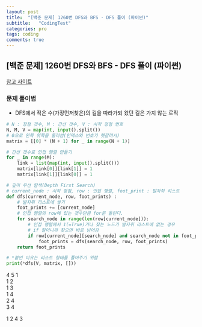 ```yaml
---
layout: post
title:  "[백준 문제] 1260번 DFS와 BFS - DFS 풀이 (파이썬)"
subtitle:   "CodingTest"
categories: pro
tags: coding
comments: true
---
```


## [백준 문제] 1260번 DFS와 BFS - DFS 풀이 (파이썬)

[참고 사이트](https://this-programmer.com/entry/%EB%B0%B1%EC%A4%801260%ED%8C%8C%EC%9D%B4%EC%8D%AC-DFS%EC%99%80-BFS)  

### 문제 풀이법
- DFS에서 작은 수(가장먼저찾은)의 길을 따라가되 왔던 길은 가지 않는 로직


```python
# N : 정점 갯수, M : 간선 갯수, V : 시작 정점 번호
N, M, V = map(int, input().split())
# 0으로 왼쪽 위쪽을 둘러쌈(인덱스와 번호가 헷갈려서)
matrix = [[0] * (N + 1) for _ in range(N + 1)]

# 간선 갯수로 인접 행렬 만들기
for _ in range(M):
    link = list(map(int, input().split()))
    matrix[link[0]][link[1]] = 1
    matrix[link[1]][link[0]] = 1

# 깊이 우선 탐색(Depth First Search)
# current_node : 시작 정점, row : 인접 행렬, foot_print : 발자취 리스트
def dfs(current_node, row, foot_prints) :
    # 발자취 리스트에 쌓기
    foot_prints += [current_node]
    # 인접 행렬의 row에 있는 갯수만큼 for문 돌린다.
    for search_node in range(len(row[current_node])):
        # 인접 행렬에서 1(=True)거나 찾는 노드가 발자취 리스트에 없는 경우
        # if 절이니까 찾으면 바로 넘어감
        if row[current_node][search_node] and search_node not in foot_prints:
            foot_prints = dfs(search_node, row, foot_prints)
    return foot_prints

# *붙인 이유는 리스트 형태를 풀어주기 위함
print(*dfs(V, matrix, []))
```

4 5 1  
1 2  
1 3  
1 4  
2 4  
3 4  
  
1 2 4 3  
